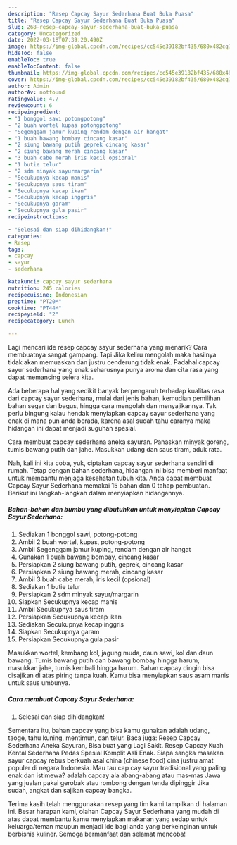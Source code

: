 ```yaml
---
description: "Resep Capcay Sayur Sederhana Buat Buka Puasa"
title: "Resep Capcay Sayur Sederhana Buat Buka Puasa"
slug: 268-resep-capcay-sayur-sederhana-buat-buka-puasa
category: Uncategorized
date: 2022-03-18T07:39:20.490Z
image: https://img-global.cpcdn.com/recipes/cc545e39182bf435/680x482cq70/capcay-sayur-sederhana-foto-resep-utama.jpg
hideToc: false
enableToc: true
enableTocContent: false
thumbnail: https://img-global.cpcdn.com/recipes/cc545e39182bf435/680x482cq70/capcay-sayur-sederhana-foto-resep-utama.jpg
cover: https://img-global.cpcdn.com/recipes/cc545e39182bf435/680x482cq70/capcay-sayur-sederhana-foto-resep-utama.jpg
author: Admin
authorAv: notfound
ratingvalue: 4.7
reviewcount: 6
recipeingredient:
- "1 bonggol sawi potongpotong"
- "2 buah wortel kupas potongpotong"
- "Segenggam jamur kuping rendam dengan air hangat"
- "1 buah bawang bombay cincang kasar"
- "2 siung bawang putih geprek cincang kasar"
- "2 siung bawang merah cincang kasar"
- "3 buah cabe merah iris kecil opsional"
- "1 butie telur"
- "2 sdm minyak sayurmargarin"
- "Secukupnya kecap manis"
- "Secukupnya saus tiram"
- "Secukupnya kecap ikan"
- "Secukupnya kecap inggris"
- "Secukupnya garam"
- "Secukupnya gula pasir"
recipeinstructions:

- "Selesai dan siap dihidangkan!"
categories:
- Resep
tags:
- capcay
- sayur
- sederhana

katakunci: capcay sayur sederhana 
nutrition: 245 calories
recipecuisine: Indonesian
preptime: "PT20M"
cooktime: "PT44M"
recipeyield: "2"
recipecategory: Lunch

---
```



Lagi mencari ide resep capcay sayur sederhana yang menarik? Cara membuatnya sangat gampang. Tapi Jika keliru mengolah maka hasilnya tidak akan memuaskan dan justru cenderung tidak enak. Padahal capcay sayur sederhana yang enak seharusnya punya aroma dan cita rasa yang dapat memancing selera kita.


Ada beberapa hal yang sedikit banyak berpengaruh terhadap kualitas rasa dari capcay sayur sederhana, mulai dari jenis bahan, kemudian pemilihan bahan segar dan bagus, hingga cara mengolah dan menyajikannya. Tak perlu bingung kalau hendak menyiapkan capcay sayur sederhana yang enak di mana pun anda berada, karena asal sudah tahu caranya maka hidangan ini dapat menjadi suguhan spesial.

Cara membuat capcay sederhana aneka sayuran. Panaskan minyak goreng, tumis bawang putih dan jahe. Masukkan udang dan saus tiram, aduk rata.


Nah, kali ini kita coba, yuk, ciptakan capcay sayur sederhana sendiri di rumah. Tetap dengan bahan sederhana, hidangan ini bisa memberi manfaat untuk membantu menjaga kesehatan tubuh kita. Anda dapat membuat Capcay Sayur Sederhana memakai 15 bahan dan 0 tahap pembuatan. Berikut ini langkah-langkah dalam menyiapkan hidangannya.

<!--inarticleads1-->

##### Bahan-bahan dan bumbu yang dibutuhkan untuk menyiapkan Capcay Sayur Sederhana:

1. Sediakan 1 bonggol sawi, potong-potong
1. Ambil 2 buah wortel, kupas, potong-potong
1. Ambil Segenggam jamur kuping, rendam dengan air hangat
1. Gunakan 1 buah bawang bombay, cincang kasar
1. Persiapkan 2 siung bawang putih, geprek, cincang kasar
1. Persiapkan 2 siung bawang merah, cincang kasar
1. Ambil 3 buah cabe merah, iris kecil (opsional)
1. Sediakan 1 butie telur
1. Persiapkan 2 sdm minyak sayur/margarin
1. Siapkan Secukupnya kecap manis
1. Ambil Secukupnya saus tiram
1. Persiapkan Secukupnya kecap ikan
1. Sediakan Secukupnya kecap inggris
1. Siapkan Secukupnya garam
1. Persiapkan Secukupnya gula pasir


Masukkan wortel, kembang kol, jagung muda, daun sawi, kol dan daun bawang. Tumis bawang putih dan bawang bombay hingga harum, masukkan jahe, tumis kembali hingga harum. Bahan capcay dingin bisa disajikan di atas piring tanpa kuah. Kamu bisa menyiapkan saus asam manis untuk saus umbunya. 

<!--inarticleads2-->

##### Cara membuat Capcay Sayur Sederhana:


1. Selesai dan siap dihidangkan!

Sementara itu, bahan capcay yang bisa kamu gunakan adalah udang, taoge, tahu kuning, mentimun, dan telur. Baca juga: Resep Capcay Sederhana Aneka Sayuran, Bisa buat yang Lagi Sakit. Resep Capcay Kuah Kental Sederhana Pedas Spesial Komplit Asli Enak. Siapa sangka masakan sayur capcay rebus berkuah asal china (chinese food) cina justru amat populer di negara Indonesia. Mau tau cap cay sayur tradisional yang paling enak dan istimewa? adalah capcay ala abang-abang atau mas-mas Jawa yang jualan pakai gerobak atau rombong dengan tenda dipinggir Jika sudah, angkat dan sajikan capcay bangka. 

Terima kasih telah menggunakan resep yang tim kami tampilkan di halaman ini. Besar harapan kami, olahan Capcay Sayur Sederhana yang mudah di atas dapat membantu kamu menyiapkan makanan yang sedap untuk keluarga/teman maupun menjadi ide bagi anda yang berkeinginan untuk berbisnis kuliner. Semoga bermanfaat dan selamat mencoba!
